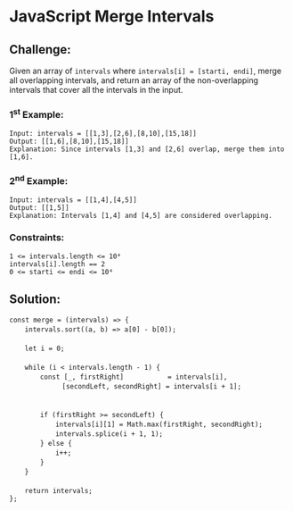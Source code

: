 # JavaScript Merge Intervals

## Challenge:

Given an array of `intervals` where `intervals[i] = [starti, endi]`, merge all overlapping intervals, and return an array of the non-overlapping intervals that cover all the intervals in the input.

### 1<sup>st</sup> Example:

`Input: intervals = [[1,3],[2,6],[8,10],[15,18]]`
<br/>
`Output: [[1,6],[8,10],[15,18]]`
<br/>
`Explanation: Since intervals [1,3] and [2,6] overlap, merge them into [1,6].`

### 2<sup>nd</sup> Example:

`Input: intervals = [[1,4],[4,5]]`
<br/>
`Output: [[1,5]]`
<br/>
`Explanation: Intervals [1,4] and [4,5] are considered overlapping.`

### Constraints:

`1 <= intervals.length <= 10⁴`
<br/>
`intervals[i].length == 2`
<br/>
`0 <= starti <= endi <= 10⁴`

## Solution:

`const merge = (intervals) => {`
<br/>
&nbsp;&nbsp;&nbsp;&nbsp;&nbsp;&nbsp;&nbsp;`intervals.sort((a, b) => a[0] - b[0]);`
<br/>
<br/>
&nbsp;&nbsp;&nbsp;&nbsp;&nbsp;&nbsp;&nbsp;`let i = 0;`
<br/>
<br/>
&nbsp;&nbsp;&nbsp;&nbsp;&nbsp;&nbsp;&nbsp;`while (i < intervals.length - 1) {`
<br/>
&nbsp;&nbsp;&nbsp;&nbsp;&nbsp;&nbsp;&nbsp;&nbsp;&nbsp;&nbsp;&nbsp;&nbsp;&nbsp;&nbsp;`const [_, firstRight]           = intervals[i],`
<br/>
&nbsp;&nbsp;&nbsp;&nbsp;&nbsp;&nbsp;&nbsp;&nbsp;&nbsp;&nbsp;&nbsp;&nbsp;&nbsp;&nbsp;&nbsp;&nbsp;&nbsp;&nbsp;&nbsp;&nbsp;&nbsp;&nbsp;&nbsp;&nbsp;`[secondLeft, secondRight] = intervals[i + 1];`
<br/>
<br/>   
&nbsp;&nbsp;&nbsp;&nbsp;&nbsp;&nbsp;&nbsp;&nbsp;&nbsp;&nbsp;&nbsp;&nbsp;&nbsp;&nbsp;`if (firstRight >= secondLeft) {`
<br/>
&nbsp;&nbsp;&nbsp;&nbsp;&nbsp;&nbsp;&nbsp;&nbsp;&nbsp;&nbsp;&nbsp;&nbsp;&nbsp;&nbsp;&nbsp;&nbsp;&nbsp;&nbsp;&nbsp;&nbsp;&nbsp;`intervals[i][1] = Math.max(firstRight, secondRight);`
<br/>
&nbsp;&nbsp;&nbsp;&nbsp;&nbsp;&nbsp;&nbsp;&nbsp;&nbsp;&nbsp;&nbsp;&nbsp;&nbsp;&nbsp;&nbsp;&nbsp;&nbsp;&nbsp;&nbsp;&nbsp;&nbsp;`intervals.splice(i + 1, 1);`
<br/>
&nbsp;&nbsp;&nbsp;&nbsp;&nbsp;&nbsp;&nbsp;&nbsp;&nbsp;&nbsp;&nbsp;&nbsp;&nbsp;&nbsp;`} else {`
<br/>
&nbsp;&nbsp;&nbsp;&nbsp;&nbsp;&nbsp;&nbsp;&nbsp;&nbsp;&nbsp;&nbsp;&nbsp;&nbsp;&nbsp;&nbsp;&nbsp;&nbsp;&nbsp;&nbsp;&nbsp;&nbsp;`i++;`
<br/>
&nbsp;&nbsp;&nbsp;&nbsp;&nbsp;&nbsp;&nbsp;&nbsp;&nbsp;&nbsp;&nbsp;&nbsp;&nbsp;&nbsp;`}`
<br/>
&nbsp;&nbsp;&nbsp;&nbsp;&nbsp;&nbsp;&nbsp;`}`
<br/>
<br/>
&nbsp;&nbsp;&nbsp;&nbsp;&nbsp;&nbsp;&nbsp;`return intervals;`
<br/>
`};`
<br/>
<br/>